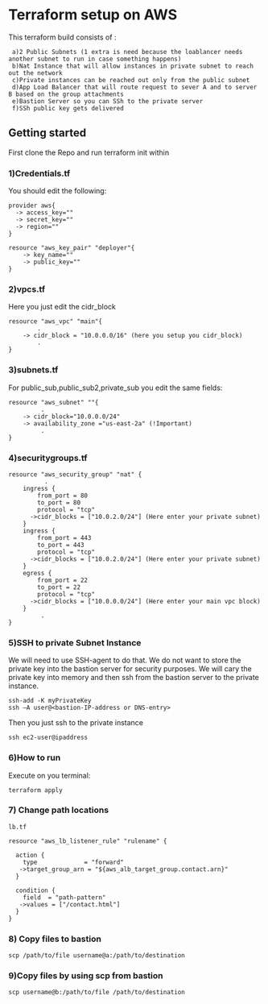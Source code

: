 # Terraform setup on AWS 

This terraform build consists of :

     a)2 Public Subnets (1 extra is need because the loablancer needs another subnet to run in case something happens)
     b)Nat Instance that will allow instances in private subnet to reach out the network
     c)Private instances can be reached out only from the public subnet
     d)App Load Balancer that will route request to sever A and to server B based on the group attachments
     e)Bastion Server so you can SSh to the private server
     f)SSh public key gets delivered 


## Getting started

First clone the Repo and run terraform init within

### 1)Credentials.tf

You should edit the following:
```
provider aws{
  -> access_key=""
  -> secret_key=""
  -> region=""
}

resource "aws_key_pair" "deployer"{
    -> key_name=""
    -> public_key=""
}
```
### 2)vpcs.tf

Here you just edit the cidr_block
```
resource "aws_vpc" "main"{
        .
    -> cidr_block = "10.0.0.0/16" (here you setup you cidr_block)
        .
}
```

### 3)subnets.tf

For public_sub,public_sub2,private_sub you edit the same fields: 
```
resource "aws_subnet" ""{
         .
    -> cidr_block="10.0.0.0/24"
    -> availability_zone ="us-east-2a" (!Important)
         .
}

```
### 4)securitygroups.tf

```
resource "aws_security_group" "nat" {
          .
    ingress {
        from_port = 80
        to_port = 80
        protocol = "tcp"
      ->cidr_blocks = ["10.0.2.0/24"] (Here enter your private subnet)
    }
    ingress {
        from_port = 443
        to_port = 443
        protocol = "tcp"
      ->cidr_blocks = ["10.0.2.0/24"] (Here enter your private subnet)
    }
    egress {
        from_port = 22
        to_port = 22
        protocol = "tcp"
      ->cidr_blocks = ["10.0.0.0/24"] (Here enter your main vpc block)
    }
         .
}
```

### 5)SSH to private Subnet Instance

 We will need to use SSH-agent to do that. We do not want to store the private key into the bastion server for security purposes.
 We will cary the private key into memory and then ssh from the bastion server to the private instance.
 ```
 ssh-add -K myPrivateKey
 ssh –A user@<bastion-IP-address or DNS-entry>
 ```
 Then you just ssh to the private instance
 ```
 ssh ec2-user@ipaddress
 ```
 
### 6)How to run

Execute on you terminal:
```
terraform apply
```
 
### 7) Change path locations

```
lb.tf

resource "aws_lb_listener_rule" "rulename" {
 
  action {
    type             = "forward"
   ->target_group_arn = "${aws_alb_target_group.contact.arn}"
  }

  condition {
    field  = "path-pattern"
   ->values = ["/contact.html"]
  }
}
```
### 8) Copy files to bastion
```
scp /path/to/file username@a:/path/to/destination
```

### 9)Copy files by using scp from bastion

```
scp username@b:/path/to/file /path/to/destination
```


 




